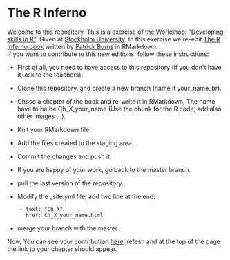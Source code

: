 # The R Inferno
Welcome to this repository. This is a exercise of the [Workshop: "Developing skills in R"](https://deepskillsr.github.io/). Given at [Stockholm University](https://www.su.se/deep/english/about-us/events/workshop-developing-skills-in-r-1.402004). In this exercise we re-edit [The R Inferno book](https://www.burns-stat.com/pages/Tutor/R_inferno.pdf) written by [Patrick Burns](https://www.burns-stat.com/) in RMarkdown.  
If you want to contribute to this new editions. follow these instructions:

- First of all, you need to have access to this repository (if you don't have it, ask to the teachers).

- Clone this repository, and create a new branch (name it your_name_br). 

- Chose a chapter of the book and re-write it in RMarkdown, The name have to be be Ch_X_your_name (Use the chunk for the R code, add also other images ...).

- Knit your RMarkdown file.

- Add the files created to the staging area. 

- Commit the changes and push it.

- If you are happy of your work, go back to the master branch.

- pull the last version of the repository.

- Modify the _site.yml file, add two line at the end:

```
    - text: "Ch_X"
      href: Ch_X_your_name.html
```

- merge your branch with the master.

Now, You can see your contribution [here](https://TheRInferno.github.io), refesh and at the top of the page the link to your chapter should appear.
